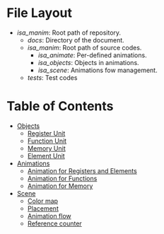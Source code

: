 
# File Layout

- *isa_manim*: Root path of repository.
    - *docs*: Directory of the document.
    - *isa_manim*: Root path of source codes.
        - *isa_animate*: Per-defined animations.
        - *isa_objects*: Objects in animations.
        - *isa_scene*: Animations fow management.
    - *tests*: Test codes

# Table of Contents

- [Objects](10-objects/index.md)
    - [Register Unit](10-objects/11-register-unit.md)
    - [Function Unit](10-objects/12-function-unit.md)
    - [Memory Unit](10-objects/13-memory-unit.md)
    - [Element Unit](10-objects/14-element-unit.md)
- [Animations](20-animation/index.md)
    - [Animation for Registers and Elements](20-animation/21-register-animation.md)
    - [Animation for Functions](20-animation/22-function-animation.md)
    - [Animation for Memory](20-animation/23-memory-animation.md)
- [Scene](30-scene/index.md)
    - [Color map](30-scene/31-color-map.md)
    - [Placement](30-scene/32-placement.md)
    - [Animation flow](30-scene/33-animation-flow.md)
    - [Reference counter](30-scene/34-refer-count.md)
